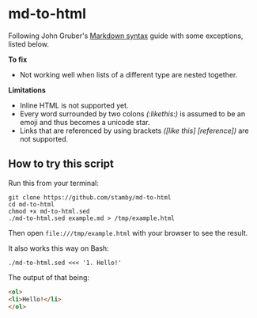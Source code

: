 # md-to-html

Following John Gruber's [Markdown syntax](https://daringfireball.net/projects/markdown/syntax) guide with some exceptions, listed below.

**To fix**

 - Not working well when lists of a different type are nested together.

**Limitations**

 - Inline HTML is not supported yet.
 - Every word surrounded by two colons *(:likethis:)* is assumed to be an emoji and thus becomes a unicode star.
 - Links that are referenced by using brackets *(\[like this\] \[reference\])* are not supported.

## How to try this script

Run this from your terminal:

```shell
git clone https://github.com/stamby/md-to-html
cd md-to-html
chmod +x md-to-html.sed
./md-to-html.sed example.md > /tmp/example.html
```

Then open `file:///tmp/example.html` with your browser to see the result.

It also works this way on Bash:

```shell
./md-to-html.sed <<< '1. Hello!'
```

The output of that being:

```html
<ol>
<li>Hello!</li>
</ol>
```
